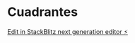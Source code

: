 # Cuadrantes

[Edit in StackBlitz next generation editor ⚡️](https://stackblitz.com/~/github.com/MAngelo22/Cuadrantes)